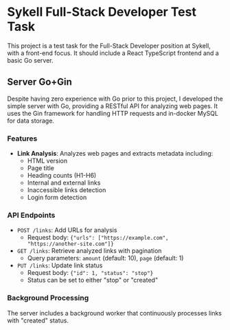 # Sykell Full-Stack Developer Test Task

This project is a test task for the Full-Stack Developer position at Sykell,
with a front-end focus. It should include a React TypeScript frontend and a
basic Go server.

## Server Go+Gin

Despite having zero experience with Go prior to this project, I developed the
simple server with Go, providing a RESTful API for analyzing web pages. It
uses the Gin framework for handling HTTP requests and in-docker MySQL for data storage.

### Features

- **Link Analysis**: Analyzes web pages and extracts metadata including:
  - HTML version
  - Page title
  - Heading counts (H1-H6)
  - Internal and external links
  - Inaccessible links detection
  - Login form detection

### API Endpoints

- `POST /links`: Add URLs for analysis
  - Request body:
    `{"urls": ["https://example.com", "https://another-site.com"]}`
- `GET /links`: Retrieve analyzed links with pagination
  - Query parameters: `amount` (default: 10), `page` (default: 1)
- `PUT /links`: Update link status
  - Request body: `{"id": 1, "status": "stop"}`
  - Status can be set to either "stop" or "created"

### Background Processing

The server includes a background worker that continuously processes links with
"created" status.
